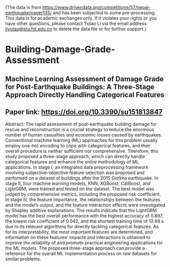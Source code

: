 (The data is from https://www.drivendata.org/competitions/57/nepal-earthquake/page/135/ and has been subjected to some pre-processing. This data is for academic exchanges only. If it violates your rights or you have other questions, please contact Yutao Li via the email address liyutao@stu.hit.edu.cn to delete the data file or for further support.)
# Building-Damage-Grade-Assessment
## Machine Learning Assessment of Damage Grade for Post-Earthquake Buildings: A Three-Stage Approach Directly Handling Categorical Features
## Paper link: https://doi.org/10.3390/su151813847
Abstract: The rapid assessment of post-earthquake building damage for rescue and reconstruction is a crucial strategy to reduce the enormous number of human casualties and economic losses caused by earthquakes. Conventional machine learning (ML) approaches for this problem usually employ one-hot encoding to cope with categorical features, and their overall procedure is neither sufficient nor comprehensive. Therefore, this study proposed a three-stage approach, which can directly handle categorical features and enhance the entire methodology of ML applications. In stage I, an integrated data preprocessing framework involving subjective–objective feature selection was proposed and performed on a dataset of buildings after the 2015 Gorkha earthquake. In stage II, four machine learning models, KNN, XGBoost, CatBoost, and LightGBM, were trained and tested on the dataset. The best model was judged by comprehensive metrics, including the proposed risk coefficient. In stage III, the feature importance, the relationships between the features and the model’s output, and the feature interaction effects were investigated by Shapley additive explanations. The results indicate that the LightGBM model has the best overall performance with the highest accuracy of 0.897, the lowest risk coefficient of 0.042, and the shortest training time of 12.68 s due to its relevant algorithms for directly tackling categorical features. As for its interpretability, the most important features are determined, and information on these features’ impacts and interactions is obtained to improve the reliability of and promote practical engineering applications for the ML models. The proposed three-stage approach can provide a reference for the overall ML implementation process on raw datasets for similar problems.

